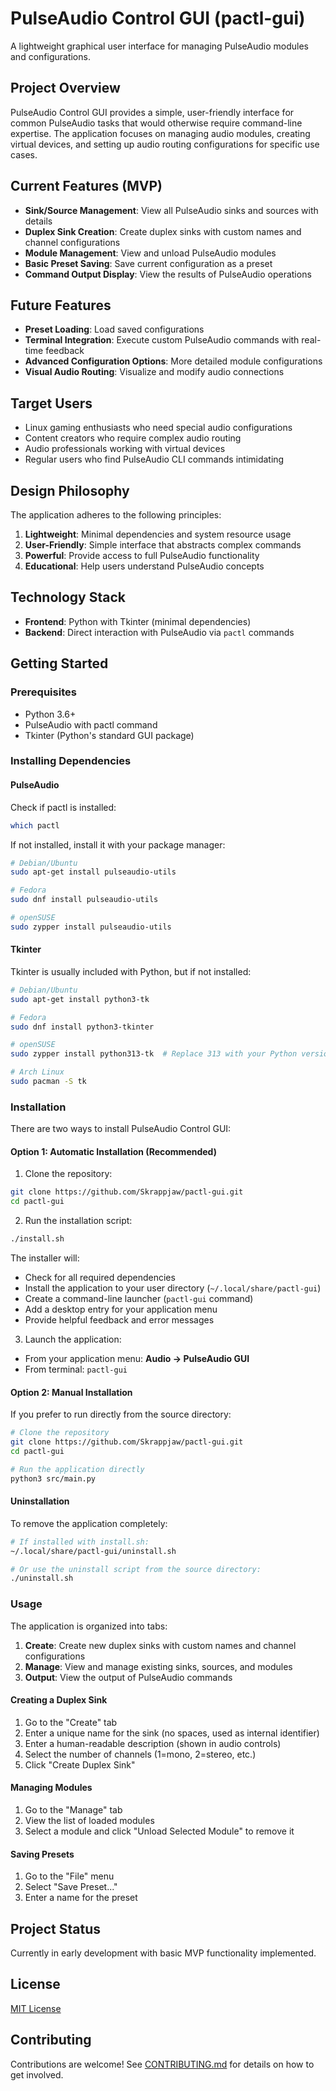 # PulseAudio Control GUI (pactl-gui)

A lightweight graphical user interface for managing PulseAudio modules and configurations.

## Project Overview

PulseAudio Control GUI provides a simple, user-friendly interface for common PulseAudio tasks that would otherwise require command-line expertise. The application focuses on managing audio modules, creating virtual devices, and setting up audio routing configurations for specific use cases.

## Current Features (MVP)

- **Sink/Source Management**: View all PulseAudio sinks and sources with details
- **Duplex Sink Creation**: Create duplex sinks with custom names and channel configurations
- **Module Management**: View and unload PulseAudio modules
- **Basic Preset Saving**: Save current configuration as a preset
- **Command Output Display**: View the results of PulseAudio operations

## Future Features

- **Preset Loading**: Load saved configurations
- **Terminal Integration**: Execute custom PulseAudio commands with real-time feedback
- **Advanced Configuration Options**: More detailed module configurations
- **Visual Audio Routing**: Visualize and modify audio connections

## Target Users

- Linux gaming enthusiasts who need special audio configurations
- Content creators who require complex audio routing
- Audio professionals working with virtual devices
- Regular users who find PulseAudio CLI commands intimidating

## Design Philosophy

The application adheres to the following principles:

1. **Lightweight**: Minimal dependencies and system resource usage
2. **User-Friendly**: Simple interface that abstracts complex commands
3. **Powerful**: Provide access to full PulseAudio functionality
4. **Educational**: Help users understand PulseAudio concepts

## Technology Stack

- **Frontend**: Python with Tkinter (minimal dependencies)
- **Backend**: Direct interaction with PulseAudio via `pactl` commands

## Getting Started

### Prerequisites

- Python 3.6+
- PulseAudio with pactl command
- Tkinter (Python's standard GUI package)

### Installing Dependencies

#### PulseAudio
Check if pactl is installed:
```bash
which pactl
```
If not installed, install it with your package manager:
```bash
# Debian/Ubuntu
sudo apt-get install pulseaudio-utils

# Fedora
sudo dnf install pulseaudio-utils

# openSUSE
sudo zypper install pulseaudio-utils
```

#### Tkinter
Tkinter is usually included with Python, but if not installed:
```bash
# Debian/Ubuntu
sudo apt-get install python3-tk

# Fedora
sudo dnf install python3-tkinter

# openSUSE
sudo zypper install python313-tk  # Replace 313 with your Python version

# Arch Linux
sudo pacman -S tk
```

### Installation

There are two ways to install PulseAudio Control GUI:

#### Option 1: Automatic Installation (Recommended)

1. Clone the repository:
```bash
git clone https://github.com/Skrappjaw/pactl-gui.git
cd pactl-gui
```

2. Run the installation script:
```bash
./install.sh
```

The installer will:
- Check for all required dependencies
- Install the application to your user directory (`~/.local/share/pactl-gui`)
- Create a command-line launcher (`pactl-gui` command)
- Add a desktop entry for your application menu
- Provide helpful feedback and error messages

3. Launch the application:
- From your application menu: **Audio → PulseAudio GUI**
- From terminal: `pactl-gui`

#### Option 2: Manual Installation

If you prefer to run directly from the source directory:

```bash
# Clone the repository
git clone https://github.com/Skrappjaw/pactl-gui.git
cd pactl-gui

# Run the application directly
python3 src/main.py
```

#### Uninstallation

To remove the application completely:
```bash
# If installed with install.sh:
~/.local/share/pactl-gui/uninstall.sh

# Or use the uninstall script from the source directory:
./uninstall.sh
```

### Usage

The application is organized into tabs:

1. **Create**: Create new duplex sinks with custom names and channel configurations
2. **Manage**: View and manage existing sinks, sources, and modules
3. **Output**: View the output of PulseAudio commands

#### Creating a Duplex Sink

1. Go to the "Create" tab
2. Enter a unique name for the sink (no spaces, used as internal identifier)
3. Enter a human-readable description (shown in audio controls)
4. Select the number of channels (1=mono, 2=stereo, etc.)
5. Click "Create Duplex Sink"

#### Managing Modules

1. Go to the "Manage" tab
2. View the list of loaded modules
3. Select a module and click "Unload Selected Module" to remove it

#### Saving Presets

1. Go to the "File" menu
2. Select "Save Preset..."
3. Enter a name for the preset

## Project Status

Currently in early development with basic MVP functionality implemented.

## License

[MIT License](LICENSE)

## Contributing

Contributions are welcome! See [CONTRIBUTING.md](CONTRIBUTING.md) for details on how to get involved. 